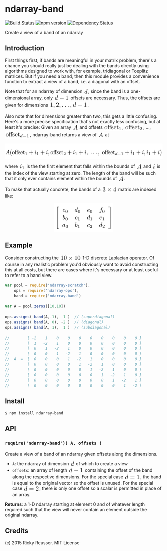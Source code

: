 # ndarray-band

[![Build Status](https://travis-ci.org/scijs/ndarray-band.svg)](https://travis-ci.org/scijs/ndarray-band) [![npm version](https://badge.fury.io/js/ndarray-band.svg)](http://badge.fury.io/js/ndarray-band) [![Dependency Status](https://david-dm.org/scijs/ndarray-band.svg)](https://david-dm.org/scijs/ndarray-band)

Create a view of a band of an ndarray


## Introduction

First things first, if bands are meaningful in your matrix problem, there's a chance you should really just be dealing with the bands directly using algorithms designed to work with, for example, tridiagonal or Toeplitz matrices. But if you need a band, then this module provides a convenience function to extract a view of a band, i.e. a diagonal with an offset.

Note that for an ndarray of dimension <img alt="d" valign="middle" width="14.5" height="20" src="docs/images/d-16937d4263.png">, since the band is a one-dimensional array, only <img alt="d-1" valign="middle" width="49" height="22" src="docs/images/d-1-0b692e3677.png"> offsets are necessary. Thus, the offsets are given for dimensions <img alt="1&comma; 2&comma; &bsol;ldots&comma; d-1" valign="middle" width="122" height="24" src="docs/images/1-2-ldots-d-1-22dde7ff62.png">.

Also note that for dimensions greater than two, this gets a little confusing. Here's a more precise specification that's not exactly less confusing, but at least it's precise: Given an array <img alt="A" valign="middle" width="19" height="20" src="docs/images/a-ab9f9c6779.png"> and offsets <img alt="&bsol;mathrm&lcub;offset&rcub;&lowbar;1" valign="middle" width="59" height="23" src="docs/images/mathrmoffset_1-b161aee517.png">, <img alt="&bsol;mathrm&lcub;offset&rcub;&lowbar;2" valign="middle" width="59" height="23" src="docs/images/mathrmoffset_2-bb6efbd13a.png">, ..., <img alt="&bsol;mathrm&lcub;offset&rcub;&lowbar;&lcub;d-1&rcub;" valign="middle" width="80" height="25" src="docs/images/mathrmoffset_d-1-7d7845f591.png">, ndarray-band returns a view of <img alt="A" valign="middle" width="19" height="20" src="docs/images/a-ab9f9c6779.png"> at 

<p align="center"><img alt="A&lpar;&bsol;mathrm&lcub;offset&rcub;&lowbar;1 &plus; i&lowbar;1 &plus; i&comma; &bsol;mathrm&lcub;offset&rcub;&lowbar;2 &plus; i&lowbar;1 &plus; i&comma;&bsol;&semi; &bsol;ldots&comma;&bsol;&semi;&bsol;mathrm&lcub;offset&rcub;&lowbar;&lcub;d-1&rcub; &plus; i&lowbar;1 &plus; i&comma; i&lowbar;1 &plus; i&rpar;" valign="middle" width="554.5" height="49" src="docs/images/amathrmoffset_1-i_1-i-mathrmoffset_2-i_1-i-ld-c37a4e01e5.png"></p>

 where <img alt="i&lowbar;1" valign="middle" width="20" height="23" src="docs/images/i_1-b3e00247b1.png"> is the the first element that falls within the bounds of <img alt="A" valign="middle" width="19" height="20" src="docs/images/a-ab9f9c6779.png"> and <img alt="i" valign="middle" width="11" height="20" src="docs/images/i-7e6a3286a9.png"> is the index of the view starting at zero. The length of the band will be such that it only ever contains element within the bounds of <img alt="A" valign="middle" width="19" height="20" src="docs/images/a-ab9f9c6779.png">.

To make that actually concrete, the bands of a <img alt="3 &bsol;times 4" valign="middle" width="48.5" height="22" src="docs/images/3-times-4-9908d9131f.png"> matrix are indexed like:



<p align="center"><img alt="&bsol;left&lsqb; &bsol;begin&lcub;array&rcub;&lcub;cccc&rcub;&NewLine;c&lowbar;0 &amp; d&lowbar;0 &amp; e&lowbar;0 &amp; f&lowbar;0 &bsol;&bsol;&NewLine;b&lowbar;0 &amp; c&lowbar;1 &amp; d&lowbar;1 &amp; e&lowbar;1 &bsol;&bsol;&NewLine;a&lowbar;0 &amp; b&lowbar;1 &amp; c&lowbar;2 &amp; d&lowbar;2&NewLine;&bsol;end&lcub;array&rcub;&bsol;right&rsqb;" valign="middle" width="188" height="94" src="docs/images/left-beginarraycccc-c_0-d_0-e_0-f_0-b_0-c_1-d-0158dede7b.png"></p>



## Example

Consider constructing the <img alt="10 &bsol;times 10" valign="middle" width="68.5" height="22" src="docs/images/10-times-10-c93cbd0678.png"> 1-D discrete Laplacian operator. Of course in any realistic problem you'd obviously want to avoid constructing this at all costs, but there are cases where it's necessary or at least useful to refer to a band view.

```javascript
var pool = require('ndarray-scratch'),
    ops = require('ndarray-ops'),
    band = require('ndarray-band')

var A = pool.zeros([10,10])

ops.assigns( band(A,-1),  1 )  // (superdiagonal)
ops.assigns( band(A, 0), -2 )  // (diagonal)
ops.assigns( band(A, 1),  1 )  // (subdiagonal)

//        [ -2    1    0    0    0    0    0    0    0    0 ]
//        [  1   -2    1    0    0    0    0    0    0    0 ]
//        [  0    1   -2    1    0    0    0    0    0    0 ]
//        [  0    0    1   -2    1    0    0    0    0    0 ]
//  A  =  [  0    0    0    1   -2    1    0    0    0    0 ]
//        [  0    0    0    0    1   -2    1    0    0    0 ]
//        [  0    0    0    0    0    1   -2    1    0    0 ]
//        [  0    0    0    0    0    0    1   -2    1    0 ]
//        [  0    0    0    0    0    0    0    1   -2    1 ]
//        [  0    0    0    0    0    0    0    0    1   -2 ]
```


## Install

```sh
$ npm install ndarray-band
```


## API

### `require('ndarray-band')( A, offsets )`
Create a view of a band of an ndarray given offsets along the dimensions.

* `A`: the ndarray of dimension <img alt="d" valign="middle" width="14.5" height="20" src="docs/images/d-16937d4263.png"> of which to create a view
* `offsets`: an array of length <img alt="d-1" valign="middle" width="49" height="22" src="docs/images/d-1-0b692e3677.png"> containing the offset of the band along the respective dimensions. For the special case <img alt="d &equals; 1" valign="middle" width="51" height="20" src="docs/images/d-1-7ad594a652.png">, the band is equal to the original vector so the offset is unused. For the special case <img alt="d &equals; 2" valign="middle" width="51" height="20" src="docs/images/d-2-557127d7f6.png">, there is only one offset so a scalar is permitted in place of an array.

**Returns**: a 1-D ndarray starting at element 0 and of whatever length required such that the view will never contain an element outside the original ndarray.


## Credits

(c) 2015 Ricky Reusser. MIT License